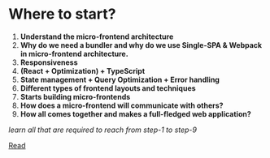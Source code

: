 # Where to start?

1. **Understand the micro-frontend architecture**
2. **Why do we need a bundler and why do we use Single-SPA & Webpack in micro-frontend architecture.**
3. **Responsiveness**
4. **(React + Optimization) + TypeScript**
5. **State management + Query Optimization + Error handling**
6. **Different types of frontend layouts and techniques**
7. **Starts building micro-frontends**
8. **How does a micro-frontend will communicate with others?**
9. **How all comes together and makes a full-fledged web application?**

_learn all that are required to reach from step-1 to step-9_

[Read](<./Module-01(Micro-frontend%20Architecture)/Architecture.md>)
